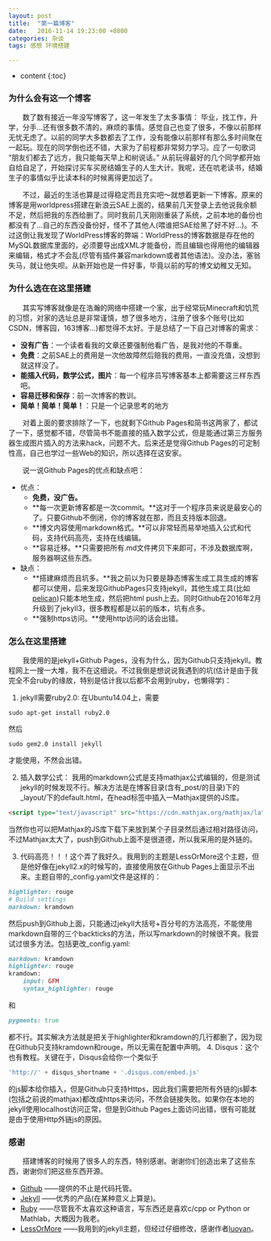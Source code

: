 ```yaml
---
layout: post
title:  "第一篇博客"
date:   2016-11-14 19:23:00 +0800
categories: 杂谈
tags: 感想 环境搭建

---
```


* content
{:toc}

### **为什么会有这一个博客**
&emsp;&emsp;数了数有接近一年没写博客了，这一年发生了太多事情： 毕业，找工作，升学，分手...还有很多数不清的，麻烦的事情。感觉自己也变了很多，不像以前那样无忧无虑了。以前的同学大多数都去了工作，没有能像以前那样有那么多时间聚在一起玩。现在的同学倒也还不错，大家为了前程都非常努力学习。应了一句歌词 “朋友们都去了远方，我只能每天早上和树说话。” 从前玩得最好的几个同学都开始自给自足了，开始探讨买车买房结婚生子的人生大计。我呢，还在吭老读书，结婚生子的事情似乎比读本科的时候离得更加远了。  

&emsp;&emsp;不过，最近的生活也算是过得稳定而且充实吧～就想着更新一下博客。原来的博客是用worldpress搭建在新浪云SAE上面的，结果前几天登录上去他说我余额不足，然后把我的东西给删了。同时我前几天刚刚重装了系统，之前本地的备份也都没有了...自己的东西没备份好，怪不了其他人(喂谁把SAE给黑了好不好...)。不过这倒让我发现了WorldPress博客的弊端：WorldPress的博客数据是存在他的MySQL数据库里面的，必须要导出成XML才能备份，而且编辑也得用他的编辑器来编辑，格式才不会乱(尽管有插件兼容markdown或者其他语法)。没办法，塞翁失马，就让他失呗。从新开始也是一件好事，毕竟以前的写的博文幼稚又无知。

### **为什么选在在这里搭建**
&emsp;&emsp;其实写博客就像是在浩瀚的网络中搭建一个家，出于经常玩Minecraft和饥荒的习惯，对家的选址总是非常谨慎，想了很多地方，注册了很多个账号(比如CSDN，博客园，163博客...)都觉得不太好。于是总结了一下自己对博客的需求：
- **没有广告**：一个读者看我的文章还要强制他看广告，是我对他的不尊重。
- **免费**：之前SAE上的费用是一次他故障然后赔我的费用，一直没充值，没想到就这样没了。
- **能插入代码，数学公式，图片**：每一个程序员写博客基本上都需要这三样东西吧。
- **容易迁移和保存**：前一次博客的教训。
- **简单！简单！简单！**：只是一个记录思考的地方

&emsp;&emsp;对着上面的要求排除了一下，也就剩下Github Pages和简书这两家了，都试了一下，感觉都不错，尽管简书不能直接的插入数学公式，但是能通过第三方服务器生成图片插入的方法来hack，问题不大。后来还是觉得Github Pages的可定制性高，自己也学过一些Web的知识，所以选择在这安家。  

&emsp;&emsp;说一说Github Pages的优点和缺点吧：
- 优点：
  - **免费，没广告。**
  - **每一次更新博客都是一次commit。**这对于一个程序员来说是最安心的了。只要Github不倒闭，你的博客就在那，而且支持版本回退。
  - **博文内容使用markdown格式。**可以非常轻而易举地插入公式和代码，支持代码高亮，支持在线编辑。
  - **容易迁移。**只需要把所有.md文件拷贝下来即可，不涉及数据库啊，服务器啊这些东西。
- 缺点：
  - **搭建麻烦而且坑多。**我之前以为只要是静态博客生成工具生成的博客都可以使用，后来发现GithubPages只支持jekyll，其他生成工具(比如[pelican]())只能本地生成，然后把html push上去。同时Github在2016年2月升级到了jekyll3，很多教程都是以前的版本，坑有点多。
  - **强制https访问。**使用http访问的话会出错。

### **怎么在这里搭建**
&emsp;&emsp;我使用的是jekyll+Github Pages，没有为什么，因为Github只支持jekyll。教程网上一搜一大堆，我不在这细说。不过我倒是想说说我遇到的坑(估计是由于我完全不会ruby的缘故，特别是估计我以后都不会用到ruby，也懒得学)：
1. jekyll需要ruby2.0: 在Ubuntu14.04上，需要
```shell
sudo apt-get install ruby2.0
```
然后
```shell
sudo gem2.0 install jekyll
```
才能使用，不然会出错。

2. 插入数学公式： 我用的markdown公式是支持mathjax公式编辑的，但是测试jekyll的时候发现不行。解决方法是在博客目录(含有_post/的目录)下的_layout/下的default.html，在head标签中插入一Mathjax提供的JS库。 
```html
<script type="text/javascript" src="https://cdn.mathjax.org/mathjax/latest/MathJax.js?config=TeX-AMS-MML_HTMLorMML"></script>
```
当然你也可以把Mathjax的JS库下载下来放到某个子目录然后通过相对路径访问，不过Mathjax太大了，push到Github上面不是很道德，所以我采用的是外链的。

3. 代码高亮！！！这个弄了我好久。我用到的主题是LessOrMore这个主题，但是他好像在jekyll2.x的时候写的，直接使用放在Github Pages上面显示不出来。主题自带的_config.yaml文件是这样的：
```ruby
highlighter: rouge
# Build settings
markdown: kramdown
```
然后push到Github上面，只能通过jekyll大括号+百分号的方法高亮，不能使用markdown自带的三个backticks的方法，所以写markdown的时候很不爽。我尝试过很多方法。包括更改_config.yaml:
```ruby
markdown: kramdown
highlighter: rouge
kramdown:
	input: GFM
	syntax_highlighter: rouge
```
和
```ruby
pygments: true
```
都不行。其实解决方法就是把关于highlighter和kramdown的几行都删了，因为现在Github只支持kramdown和rouge，所以无需在配置中声明。
4. Disqus：这个也有教程。关键在于，Disqus会给你一个类似于
```js
'http://' + disqus_shortname + '.disqus.com/embed.js'
```
的js脚本给你插入，但是Github只支持Https，因此我们需要把所有外链的js脚本(包括之前说的mathjax)都改成https来访问，不然会链接失败。如果你在本地的jekyll使用localhost访问正常，但是到Github Pages上面访问出错，很有可能就是由于使用Http外链js的原因。

### 感谢
&emsp;&emsp;搭建博客的时候用了很多人的东西，特别感谢。谢谢你们创造出来了这些东西，谢谢你们把这些东西开源。
- [Github](https://www.github.com) ——提供的不止是代码托管。
- [Jekyll](http://www.jekyll.com/) ——优秀的产品(在某种意义上算是)。
- [Ruby](http://www.ruby-lang.org/en/) ——尽管我不太喜欢这种语言，写东西还是喜欢c/cpp or Python or Mathlab，大概因为我老。
- [LessOrMore](https://github.com/luoyan35714/LessOrMore) ——我用到的jekyll主题，但经过仔细修改，感谢作者[luoyan](https://github.com/luoyan35714)。
